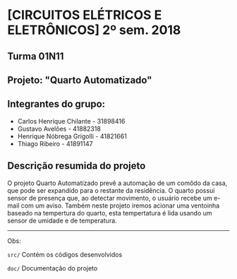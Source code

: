 # [CIRCUITOS ELÉTRICOS E ELETRÔNICOS] 2º sem. 2018

## Turma 01N11
## Projeto: "Quarto Automatizado"
## Integrantes do grupo:

* Carlos Henrique Chilante  - 31898416
* Gustavo Avelões           - 41882318
* Henrique Nóbrega Grigolli - 41821661
* Thiago Ribeiro            - 41891147

## Descrição resumida do projeto

O projeto Quarto Automatizado prevê a automação de um comôdo da casa, que pode ser expandido para o restante da residência. O quarto possui sensor de presença que, ao detectar movimento, o usuário recebe um e-mail com um aviso. Também neste projeto iremos acionar uma ventoinha baseado na tempertura do quarto, esta tempertatura é lida usando um sensor de umidade e de temperatura. 

_______________________________________
Obs:

`src/` Contém os códigos desenvolvidos

`doc/` Documentação do projeto
